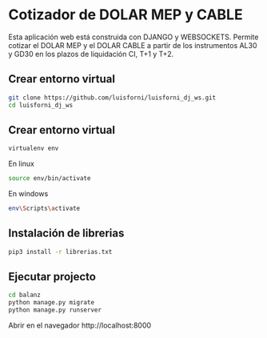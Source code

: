# Cotizador de DOLAR MEP y CABLE

Esta aplicación web está construida con DJANGO y WEBSOCKETS. Permite cotizar el DOLAR MEP y el DOLAR CABLE a partir de los instrumentos AL30 y GD30 en los plazos de liquidación CI, T+1 y T+2.

## Crear entorno virtual

```bash
git clone https://github.com/luisforni/luisforni_dj_ws.git
cd luisforni_dj_ws
```

## Crear entorno virtual

```bash
virtualenv env
```

En linux
```bash
source env/bin/activate
```

En windows
```bash
env\Scripts\activate
```

## Instalación de librerias

```bash
pip3 install -r librerias.txt
```

## Ejecutar projecto

```bash
cd balanz
python manage.py migrate
python manage.py runserver
```

Abrir en el navegador http://localhost:8000
